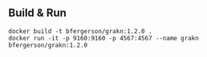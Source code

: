## Build & Run
```
docker build -t bfergerson/grakn:1.2.0 .
docker run -it -p 9160:9160 -p 4567:4567 --name grakn bfergerson/grakn:1.2.0
```
